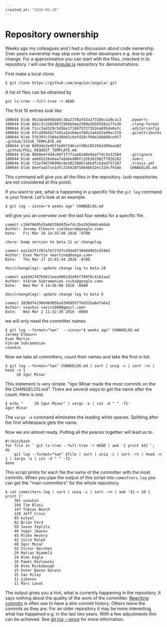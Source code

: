 ```yaml
---
created_at: "2016-03-20"
---
```


# Repository ownership

Weeks ago my colleagues and I had a discussion about code ownership. Over years ownership may skip over to other developers e.g. due to job change. For a approximation you can start with the files, checked in to repository. I will use the [Angular.js](https://github.com/angular/angular.git) repository for demonstrations.

<!--more-->

First make a local clone.

```
$ git clone https://github.com/angular/angular.git
```

A list of files can be obtained by

```
git ls-tree --full-tree -r HEAD
```

The first 10 entries look like 

```
100644 blob 9b2abeb660ab6c38a2378afd3a2f31bbca10cac3    .bowerrc
100644 blob 8d1c3c310286f5569e9ae2d99a5b50320a177e36    .clang-format
100644 blob f1cc3ad329c5d5be1f19d75f27352ea695de0afc    .editorconfig
100644 blob b7ca95b5b77a91a2e1b6eaf80c2a4a52a99ec378    .gitattributes
100644 blob 5f639fc3384e36b91c6efd28cf60e168680ce9f7    .github/ISSUE_TEMPLATE.md
100644 blob 8d93de2e45f1e6bf146cefd8b18526b2d99aaa82    .github/PULL_REQUEST_TEMPLATE.md
100644 blob 8060eef4d4c04f1f7f1aa6a48e9aaf7dc5e12584    .gitignore
100644 blob ade65226e0aa7e8abed00fc326362982f792b262    .nvmrc
100644 blob f31ef0d7d6996c8e202380b7a6bdfcb3ed757267    .travis.yml
100644 blob 0eefaa57ce1dfc216428f5664b632ec324cf918e    CHANGELOG.md
```

This command will give you all the files in the repository. (sub repositories are not considered at this point).

If you want to see, what is happening in a specific file the `git log` command is your friend. Let's look at an example.

```
$ git log --since="4 weeks ago" CHANGELOG.md
```

will give you an overview over the last four weeks for a specific file.

```
commit c194f6695d3a00330ddfbefdc3ba393b0dce0dab
Author: Jeremy Elbourn <jelbourn@google.com>
Date:   Fri Mar 18 14:35:40 2016 -0700

chore: bump version to beta.11 w/ changelog

commit ea11b3f1f87afbf27d7cd9de87384d4963cd1965
Author: Evan Martin <martine@danga.com>
Date:   Thu Mar 17 15:01:44 2016 -0700

docs(changelog): update change log to beta.10
                         
commit aa43d2f87b9411eee9801d5d45f789f8c4161aa2
Author: Vikram Subramanian <viks@google.com>
Date:   Wed Mar 9 14:56:08 2016 -0800

docs(changelog): update change log to beta 9

commit 2830df4190e98d05bad396993776d31ba6efa6e2
Author: vsavkin <avix1000@gmail.com>
Date:   Wed Mar 2 11:32:38 2016 -0800
```

we will only need the committer names.

```
$ git log --format="%an"  --since="4 weeks ago" CHANGELOG.md
Jeremy Elbourn
Evan Martin
Vikram Subramanian
vsavkin
```

Now we take all committers, count their names and take the first in list.

```
$ git log --format="%an" CHANGELOG.md | sort | uniq -c | sort -rn | head -n 1
     10 Igor Minar
```

This statement is very simple. "Igor Minar made the most commits on the file CHANGELOG.md". There are several ways to get the name after the count. Here is one.

```
$ echo "     10 Igor Minar" | xargs -e | cut -d " " -f2-
Igor Minar
```

The `xargs -e` command eliminates the leading white spaces. Splitting after the first whitespace gets the name.

Now we are almost ready. Putting all the peaces together will lead us to.

```
#!/bin/bash
for file in ` git ls-tree --full-tree -r HEAD | awk '{ print $4}'`;
do
    git log --format="%an" $file | sort | uniq -c | sort -rn | head -n 1 | xargs -e | cut -d " " -f2-
done
```

This script prints for each file the name of the committer with the most commits. When you pipe the output of this script into `committers.log` you can get the "main committers" for the whole repository.

```
$ cat committers.log | sort | uniq -c | sort -rn | awk '$1 > 10 { print }'
    381 vsavkin
    194 Tim Blasi
    147 Tobias Bosch
    128 Jeff Cross
    93 kutyel
    82 Brian Ford
    59 Jason Teplitz
    49 Yegor Jbanov
    45 Misko Hevery
    42 Julie Ralph
    40 Igor Minar
    32 Victor Berchet
    29 Matias Niemelä
    24 Alex Eagle
    16 Pawel Kozlowski
    16 Alex Rickabaugh
    15 Peter Bacon Darwin
    15 Ian Riley
    11 yjbanov
    11 Marc Laval
```

The output gives you a hint, what is currently happening in the repository. 
It says nothing about the quality of the work of the committer. 
[Rewriting commits](https://git-scm.com/book/en/v2/Git-Tools-Rewriting-History) is often use to have a slim commit history. 
Others leave the commits as they are. 
For an older repository it may be more interesting, what has happened e.g. in the last two years. 
With a few adjustments this can be achieved. 
See [git log --since](https://git-scm.com/docs/git-log) for more information. 
